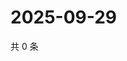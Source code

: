 # 2025-09-29

共 0 条

<!-- BEGIN ZHIHUQUESTIONS -->
<!-- 最后更新时间 Mon Sep 29 2025 01:08:48 GMT+0800 (China Standard Time) -->

<!-- END ZHIHUQUESTIONS -->
